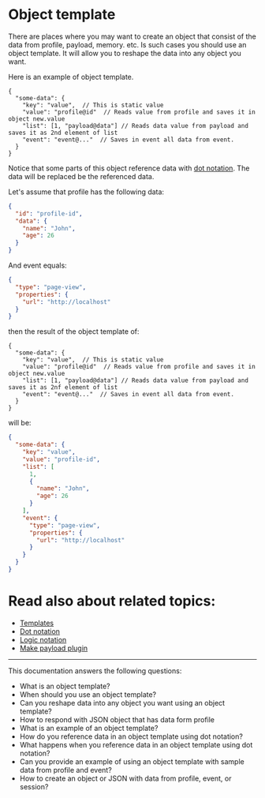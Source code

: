 # Object template

There are places where you may want to create an object that consist of the data from profile, payload, memory. etc. Is
such cases you should use an object template. It will allow you to reshape the data into any object you want.

Here is an example of object template.

```
{
  "some-data": {
    "key": "value",  // This is static value
    "value": "profile@id"  // Reads value from profile and saves it in object new.value
    "list": [1, "payload@data"] // Reads data value from payload and saves it as 2nd element of list
    "event": "event@..."  // Saves in event all data from event.
  }
}
```

Notice that some parts of this object reference data with [dot notation](dot_notation.md). The data will be replaced be
the referenced data.

Let's assume that profile has the following data:

```json
{
  "id": "profile-id",
  "data": {
    "name": "John",
    "age": 26
  }
}
```

And event equals:

```json
{
  "type": "page-view",
  "properties": {
    "url": "http://localhost"
  }
}
```

then the result of the object template of:

```
{
  "some-data": {
    "key": "value",  // This is static value
    "value": "profile@id"  // Reads value from profile and saves it in object new.value
    "list": [1, "payload@data"] // Reads data value from payload and saves it as 2nf element of list
    "event": "event@..."  // Saves in event all data from event.
  }
}
```

will be:

```json
{
  "some-data": {
    "key": "value",
    "value": "profile-id",
    "list": [
      1,
      {
        "name": "John",
        "age": 26
      }
    ],
    "event": {
      "type": "page-view",
      "properties": {
        "url": "http://localhost"
      }
    }
  }
}
```

# Read also about related topics:

* [Templates](templates.md)
* [Dot notation](dot_notation.md)
* [Logic notation](logic_notation.md)
* [Make payload plugin](../flow/actions/reshape_payload_action.md)


---
This documentation answers the following questions:

- What is an object template?
- When should you use an object template?
- Can you reshape data into any object you want using an object template?
- How to respond with JSON object that has data form profile
- What is an example of an object template?
- How do you reference data in an object template using dot notation?
- What happens when you reference data in an object template using dot notation?
- Can you provide an example of using an object template with sample data from profile and event?
- How to create an object or JSON with data from profile, event, or session?
